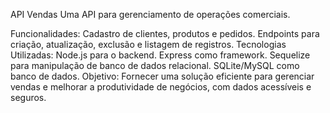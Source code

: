 API Vendas
Uma API para gerenciamento de operações comerciais.

Funcionalidades:
Cadastro de clientes, produtos e pedidos.
Endpoints para criação, atualização, exclusão e listagem de registros.
Tecnologias Utilizadas:
Node.js para o backend.
Express como framework.
Sequelize para manipulação de banco de dados relacional.
SQLite/MySQL como banco de dados.
Objetivo:
Fornecer uma solução eficiente para gerenciar vendas e melhorar a produtividade de negócios, com dados acessíveis e seguros.

